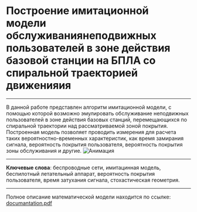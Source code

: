 # Построение имитационной модели обслуживаниянеподвижных пользователей в зоне действия базовой станции на БПЛА со спиральной траекторией движенияия
***
В данной работе представлен алгоритм имитационной модели, с помощью которой возможно эмулировать обслуживание неподвижных пользователей в зоне действия базовых станций, перемещающихся по спиральной траектории над рассматриваемой зоной покрытия. Построенная модель позволяет проводить измерения для расчета таких вероятностно-временных характеристик, как время замирания сигнала, вероятность покрытия пользователя, вероятность покрытия зоны обслуживания и другие.
![Анимация](https://github.com/Ivan-Menshov/Drone-patrols-with-base-station-functions-of-stationary-users-along-a-spiral-trajectory/blob/main/spiral_gif.gif?raw=true)
***
**Ключевые слова**: беспроводные сети, имитацинная модель, беспилотный летательный аппарат, вероятность покрытия пользователя, время затухания сигнала, стохастическая геометрия.
***
Полное описание математической модели находится по сcылке: [documantation.pdf](https://github.com/Ivan-Menshov/Drone-patrols-with-base-station-functions-of-stationary-users-along-a-spiral-trajectory/blob/main/Построение%20имитационной%20патрулирования%20БПЛА%20по%20спиральной%20траетории.pdf)
